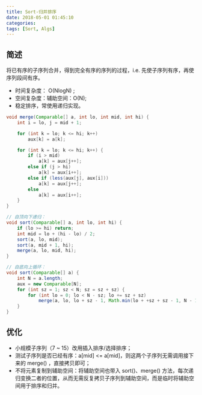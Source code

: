 ```yaml
---
title: Sort-归并排序
date: 2018-05-01 01:45:10
categories:
tags: [Sort, Algs]
---
```

## 简述
将已有序的子序列合并，得到完全有序的序列的过程，i.e. 先使子序列有序，再使序列段间有序。
* 时间复杂度： O(NlogN) ;
* 空间复杂度：辅助空间：O(N);
* 稳定排序，常使用递归实现。

```java
void merge(Comparable[] a, int lo, int mid, int hi) {
    int i = lo, j = mid + 1;

    for (int k = lo; k <= hi; k++)
        aux[k] = a[k];

    for (int k = lo; k <= hi; k++) {
        if (i > mid)
            a[k] = aux[j++];
        else if (j > hi)
            a[k] = aux[i++];
        else if (less(aux[j], aux[i]))
            a[k] = aux[j++];
        else
            a[k] = aux[i++];
    }
}

// 自顶向下递归：
void sort(Comparable[] a, int lo, int hi) {
    if (lo >= hi) return;
    int mid = lo + (hi - lo) / 2;
    sort(a, lo, mid);
    sort(a, mid + 1, hi);
    merge(a, lo, mid, hi);
}

// 自底向上循环：
void sort(Comparable[] a) {
    int N = a.length;
    aux = new Comparable[N];
    for (int sz = 1; sz < N; sz = sz + sz) {
        for (int lo = 0; lo < N - sz; lo += sz + sz)
            merge(a, lo, lo + sz - 1, Math.min(lo + +sz + sz - 1, N - 1));
    }
}
```

## 优化
* 小规模子序列（7 ~ 15）改用插入排序/选择排序；
* 测试子序列是否已经有序：a[mid] <= a[mid]，则这两个子序列无需调用接下来的 merge() ，直接拷贝即可；
* 不将元素复制到辅助空间：将辅助空间也带入 sort()、merge() 方法，每次递归变换二者的位置，从而无需反复拷贝子序列到辅助空间，而是临时将辅助空间用于排序和归并。
